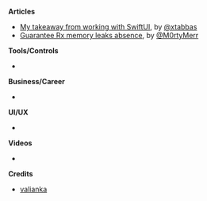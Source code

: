 
**Articles**

* [My takeaway from working with SwiftUI](https://medium.com/flawless-app-stories/my-takeaway-from-working-with-swiftui-7a589bbd1555), by [@xtabbas](https://twitter.com/xtabbas)
* [Guarantee Rx memory leaks absence](https://medium.com/flawless-app-stories/guarantee-rx-memory-leaks-absence-3a90636ec49e), by [@M0rtyMerr](https://twitter.com/M0rtyMerr)

**Tools/Controls**

* 

**Business/Career**

* 

**UI/UX**

*

**Videos**

* 

**Credits**

* [valianka](https://github.com/valianka)
